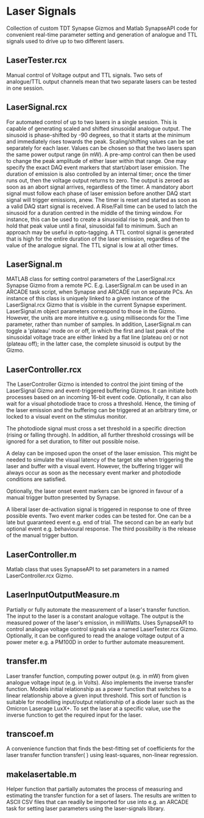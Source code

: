 # Laser Signals

Collection of custom TDT Synapse Gizmos and Matlab SynapseAPI code for convenient real-time parameter setting and generation of analogue and TTL signals used to drive up to two different lasers.

## LaserTester.rcx

Manual control of Voltage output and TTL signals. Two sets of analogue/TTL output channels mean that two separate lasers can be tested in one session.

## LaserSignal.rcx

For automated control of up to two lasers in a single session. This is capable of generating scaled and shifted sinusoidal analogue output. The sinusoid is phase-shifted by -90 degrees, so that it starts at the minimum and immediately rises towards the peak. Scaling/shifting values can be set separately for each laser. Values can be chosen so that the two lasers span the same power output range (in mW). A pre-amp control can then be used to change the peak amplitude of either laser within that range. One may specify the exact DAQ event markers that start/abort laser emission. The duration of emission is also controlled by an internal timer; once the timer runs out, then the voltage output returns to zero. The output is zeroed as soon as an abort signal arrives, regardless of the timer. A mandatory abort signal must follow each phase of laser emission before another DAQ start signal will trigger emissions, anew. The timer is reset and started as soon as a valid DAQ start signal is received. A Rise/Fall time can be used to latch the sinusoid for a duration centred in the middle of the timing window. For instance, this can be used to create a sinusoidal rise to peak, and then to hold that peak value until a final, sinusoidal fall to minimum. Such an approach may be useful in opto-tagging. A TTL control signal is generated that is high for the entire duration of the laser emission, regardless of the value of the analogue signal. The TTL signal is low at all other times.

## LaserSignal.m

MATLAB class for setting control parameters of the LaserSignal.rcx Synapse Gizmo from a remote PC. E.g. LaserSignal.m can be used in an ARCADE task script, when Synapse and ARCADE run on separate PCs. An instance of this class is uniquely linked to a given instance of the LaserSignal.rcx Gizmo that is visible in the current Synapse experiment. LaserSignal.m object parameters correspond to those in the Gizmo. However, the units are more intuitive e.g. using milliseconds for the Time parameter, rather than number of samples. In addition, LaserSignal.m can toggle a 'plateau' mode on or off, in which the first and last peak of the sinusoidal voltage trace are either linked by a flat line (plateau on) or not (plateau off); in the latter case, the complete sinusoid is output by the Gizmo.

## LaserController.rcx

The LaserController Gizmo is intended to control the joint timing of the LaserSignal Gizmo and event-triggered buffering Gizmos. It can initiate both processes based on an incoming 16-bit event code. Optionally, it can also wait for a visual photodiode trace to cross a threshold. Hence, the timing of the laser emission and the buffering can be triggered at an arbitrary time, or locked to a visual event on the stimulus monitor.
  
The photodiode signal must cross a set threshold in a specific direction (rising or falling through). In addition, all further threshold crossings will be ignored for a set duration, to filter out possible noise.
  
A delay can be imposed upon the onset of the laser emission. This might be needed to simulate the visual latency of the target site when triggering the laser and buffer with a visual event. However, the buffering trigger will always occur as soon as the necessary event marker and photodiode conditions are satisfied.
  
Optionally, the laser onset event markers can be ignored in favour of a manual trigger button presented by Synapse.
  
A liberal laser de-activation signal is triggered in response to one of three possible events. Two event marker codes can be tested for. One can be a late but guaranteed event e.g. end of trial. The second can be an early but optional event e.g. behavioural response. The third possibility is the release of the manual trigger button.

## LaserController.m

Matlab class that uses SynapseAPI to set parameters in a named LaserController.rcx Gizmo.

## LaserInputOutputMeasure.m

Partially or fully automate the measurement of a laser's transfer function. The input to the laser is a constant analogue voltage. The output is the measured power of the laser's emission, in milliWatts. Uses SynapseAPI to control analogue voltage control signals via a named LaserTester.rcx Gizmo. Optionally, it can be configured to read the analoge voltage output of a power meter e.g. a PM100D in order to further automate measurement.

## transfer.m

Laser transfer function, computing power output (e.g. in mW) from given analogue voltage input (e.g. in Volts). Also implements the inverse transfer function. Models initial relationship as a power function that switches to a linear relationship above a given input threshold. This sort of function is suitable for modelling input/output relationship of a diode laser such as the Omicron Laserage LuxX+. To set the laser at a specific value, use the inverse function to get the required input for the laser.

## transcoef.m

A convenience function that finds the best-fitting set of coefficients for the laser transfer function transfer( ) using least-squares, non-linear regression.

## makelasertable.m

Helper function that partially automates the process of measuring and estimating the transfer function for a set of lasers. The results are written to ASCII CSV files that can readily be imported for use into e.g. an ARCADE task for setting laser parameters using the laser-signals library.

